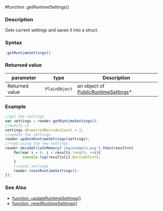 #function .getRuntimeSettings()

### Description

Gets current settings and saves it into a struct.

### Syntax

```js
.getRuntimeSettings()`
```

### Returned value

| parameter | type | Description |
| --- | --- | --- |
|Returned value| `PlainObject` | an object of [PublicRuntimeSettings](PublicRuntimeSettings.md)* |

### Example

```js
//get the settings
var settings = reader.getRuntimeSettings();
//modify it
settings.mExpectedBarcodesCount = 3;
//update the settings
reader.updateRuntimeSettings(settings);
//read using the new settings
reader.decodeFileInMemory('img/example.png').then(result=>{
    for(var i = 0; i < results.length; ++i){
        console.log(results[i].BarcodeText);
    }
    //reset settings
    reader.resetRuntimeSettings();
});
```

### See Also

* [function .updateRuntimeSettings()](functionupdateruntimesettings.md)
* [function .resetRuntimeSettings()](function-resetruntimesettings.md)
